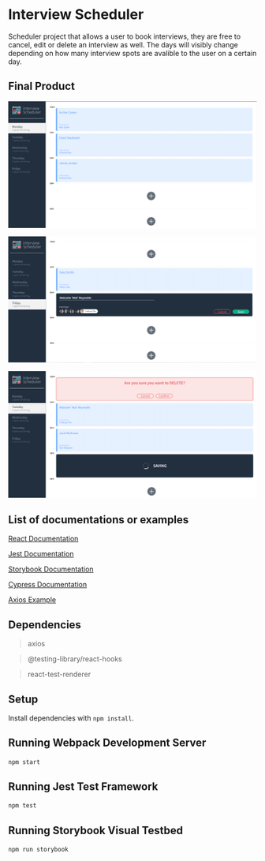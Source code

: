 # Interview Scheduler
Scheduler project that allows a user to book interviews, they are free to cancel, edit or delete an interview as well. The days will visibly change depending on how many interview spots are avalible to the user on a certain day.

## Final Product
![Scheduler Page](https://github.com/ShayFae/scheduler/blob/master/docs/scheduler-first-resize.png?raw=true)

![Scheduler Form](https://github.com/ShayFae/scheduler/blob/master/docs/scheduler-form-resize.png?raw=true)

![Scheduler Features](https://github.com/ShayFae/scheduler/blob/master/docs/scheduler-features-resize.png?raw=true)

## List of documentations or examples
[React Documentation](https://reactjs.org/docs/getting-started.html)

[Jest Documentation](https://jestjs.io/docs/getting-started)

[Storybook Documentation](https://storybook.js.org/docs/react/get-started/introduction)

[Cypress Documentation](https://docs.cypress.io/guides/overview/why-cypress)

[Axios Example](https://github.com/axios/axios#example)

## Dependencies
> axios

> @testing-library/react-hooks

> react-test-renderer

## Setup

Install dependencies with `npm install`.

## Running Webpack Development Server

```sh
npm start
```

## Running Jest Test Framework

```sh
npm test
```

## Running Storybook Visual Testbed

```sh
npm run storybook
```
